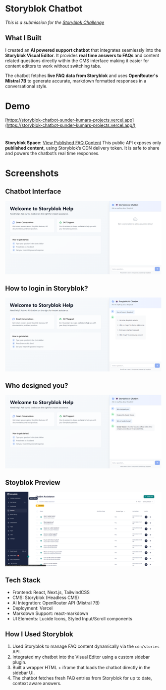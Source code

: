 # Storyblok Chatbot

*This is a submission for the [Storyblok Challenge](https://dev.to/challenges/storyblok)*

## What I Built

I created an **AI powered support chatbot** that integrates seamlessly into the **Storyblok Visual Editor**. It provides **real time answers to FAQs** and content related questions directly within the CMS interface making it easier for content editors to work without switching tabs.

The chatbot fetches **live FAQ data from Storyblok** and uses **OpenRouter's Mistral 7B** to generate accurate, markdown formatted responses in a conversational style.

# Demo
[https://storyblok-chatbot-sunder-kumars-projects.vercel.app](https://storyblok-chatbot-sunder-kumars-projects.vercel.app/)
#
**Storyblok Space:** 
[View Published FAQ Content](https://api.storyblok.com/v2/cdn/stories?version=published&token=EINoQ8geZizD6KGiXpvReAtt)
This public API exposes only **published content**, using Storyblok’s CDN delivery token. It is safe to share and powers the chatbot’s real time responses.


# Screenshots

## Chatbot Interface
![Chatbot UI Screenshot](https://github.com/Sunder-Kumar/storyblok_chatbot/blob/main/screenshots/Demo%20(1).png)
## How to login in Storyblok?
![Chatbot UI Screenshot](https://github.com/Sunder-Kumar/storyblok_chatbot/blob/main/screenshots/Demo%20(2).png)
## Who designed you?
![Chatbot UI Screenshot](https://github.com/Sunder-Kumar/storyblok_chatbot/blob/main/screenshots/Owner.png)
## Stoyblok Preview
![Storyblok Preview](https://github.com/Sunder-Kumar/storyblok_chatbot/blob/main/screenshots/Storyblok_View.png)


## Tech Stack

- Frontend: React, Next.js, TailwindCSS
- CMS: Storyblok (Headless CMS)
- AI Integration: OpenRouter API (Mistral 7B)
- Deployment: Vercel
- Markdown Support: react-markdown
- UI Elements: Lucide Icons, Styled Input/Scroll components

## How I Used Storyblok

1. Used Storyblok to manage FAQ content dynamically via the `cdn/stories` API.
2. Integrated my chatbot into the Visual Editor using a custom sidebar plugin.
3. Built a wrapper HTML + iframe that loads the chatbot directly in the sidebar UI.
4. The chatbot fetches fresh FAQ entries from Storyblok for up to date, context aware answers.


